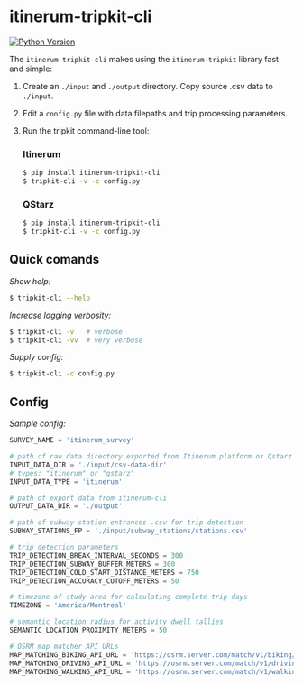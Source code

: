
# itinerum-tripkit-cli

[![Python Version](https://img.shields.io/badge/Python-3.6%7C3.7-blue.svg?style=flat-square)]()

The `itinerum-tripkit-cli` makes using the `itinerum-tripkit` library fast and simple:

1. Create an `./input` and `./output` directory. Copy source .csv data to `./input`.
2. Edit a `config.py` file with data filepaths and trip processing parameters.
3. Run the tripkit command-line tool:
	### Itinerum
	```bash
	$ pip install itinerum-tripkit-cli
	$ tripkit-cli -v -c config.py
	```

	### QStarz
	```bash
	$ pip install itinerum-tripkit-cli
	$ tripkit-cli -v -c config.py
	```

## Quick comands
*Show help:*
```bash
$ tripkit-cli --help
```

*Increase logging verbosity:*
```bash
$ tripkit-cli -v   # verbose
$ tripkit-cli -vv  # very verbose
```

*Supply config:*
```bash
$ tripkit-cli -c config.py
```

## Config
*Sample config:*

```python
SURVEY_NAME = 'itinerum_survey'

# path of raw data directory exported from Itinerum platform or Qstarz
INPUT_DATA_DIR = './input/csv-data-dir'
# types: "itinerum" or "qstarz"
INPUT_DATA_TYPE = 'itinerum'

# path of export data from itinerum-cli
OUTPUT_DATA_DIR = './output'

# path of subway station entrances .csv for trip detection
SUBWAY_STATIONS_FP = './input/subway_stations/stations.csv'

# trip detection parameters
TRIP_DETECTION_BREAK_INTERVAL_SECONDS = 300
TRIP_DETECTION_SUBWAY_BUFFER_METERS = 300
TRIP_DETECTION_COLD_START_DISTANCE_METERS = 750
TRIP_DETECTION_ACCURACY_CUTOFF_METERS = 50

# timezone of study area for calculating complete trip days
TIMEZONE = 'America/Montreal'

# semantic location radius for activity dwell tallies
SEMANTIC_LOCATION_PROXIMITY_METERS = 50

# OSRM map matcher API URLs
MAP_MATCHING_BIKING_API_URL = 'https://osrm.server.com/match/v1/biking/'
MAP_MATCHING_DRIVING_API_URL = 'https://osrm.server.com/match/v1/driving/'
MAP_MATCHING_WALKING_API_URL = 'https://osrm.server.com/match/v1/walking/'
```